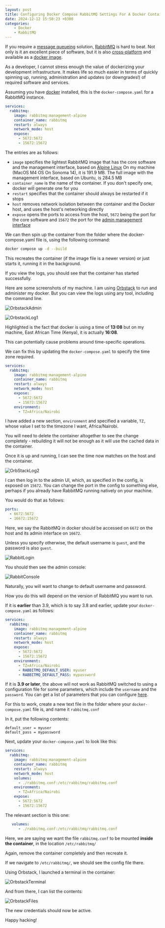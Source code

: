 ```yaml
---
layout: post
title: Configuring Docker Compose RabbitMQ Settings For A Docker Container
date: 2024-12-12 15:50:23 +0300
categories:
    - Docker
    - RabbitMQ
---
```


If you require a [message queueing](https://www.ibm.com/topics/message-queues) solution, [RabbitMQ](https://www.rabbitmq.com) is hard to beat. Not only is it an excellent piece of software, but it is also [cross-platform](https://www.rabbitmq.com/docs/platforms) and available as a [docker image](https://hub.docker.com/_/rabbitmq).

As a developer, I cannot stress enough the value of dockerizing your development infrastructure. It makes life so much easier in terms of quickly spinning up, running, administration and updates (or downgrades!) of required software and services.

Assuming you have [docker](https://www.docker.com/) installed, this is the `docker-compose.yaml` for a RabbitMQ instance.

```yaml
services:
  rabbitmq:
    image: rabbitmq:management-alpine
    container_name: rabbitmq
    restart: always
    network_mode: host
    expose:
      - 5672:5672
      - 15672:15672
```

The entries are as follows:

- `image` specifies the lightest RabbitMQ image that has the core software and the management interface, based on [Alpine Linux](https://alpinelinux.org) On my machine (MacOS M4 OS On Sonoma 14), it is 191.9 MB. The full image with the management interface, based on Ubuntu, is 284.5 MB
- `container_name` is the name of the container. If you don't specify one, docker will generate one for you
- `restart` specifies that the container should always be restarted if it stops
- `host` removes network isolation between the container and the Docker host, and uses the host's networking directly
- `expose` opens the ports to access from the host, `5672` being the port for the core software and `15672` the port for the [admin management interface](https://www.cloudamqp.com/blog/part3-rabbitmq-for-beginners_the-management-interface.html)

We can then spin up the container from the folder where the docker-compose.yaml file is, using the following command:

```bash
docker compose up -d --build
```

This recreates the container (if the image file is a newer version) or just starts it, running it in the background.

If you view the logs, you should see that the container has started successfully.

Here are some screenshots of my machine. I am using [Orbstack](https://orbstack.dev/) to run and administer my docker. But you can view the logs using any tool, including the command line.

![OrbstackAdmin](../images/2024/12/OrbstackAdmin.png)

![OrbstackLog1](../images/2024/12/OrbstackLog1.png)

Highlighted is the fact that docker is using a time of **13:08** but on my machine, East African Time (Kenya), it is actually **16:08**.

This can potentially cause problems around time-specific operations.

We can fix this by updating the `docker-compose.yaml` to specify the time zone required.

```yaml
services:
  rabbitmq:
    image: rabbitmq:management-alpine
    container_name: rabbitmq
    restart: always
    network_mode: host
    expose:
      - 5672:5672
      - 15672:15672
    environment:
      - TZ=Africa/Nairobi
```

I have added a new section, `environment` and specified a variable, `TZ,` whose value I set to the timezone I want, Africa/Nairobi.

You will need to delete the container altogether to see the change completely - rebuilding it will not be enough as it will use the cached data in the container.

Once it is up and running, I can see the time now matches on the host and the container.

![OrbStackLog2](../images/2024/12/OrbStackLog2.png)

I can then log in to the admin UI, which, as specified in the config, is exposed on `15672`. You can change the port in the config to something else, perhaps if you already have RabbitMQ running natively on your machine.

You would do that as follows:

```yaml
ports:
  - 6672:5672
  - 16672:15672
```

Here, we say the RabbitMQ in docker should be accessed on `6672` on the host and its admin interface on `16672`.

Unless you specify otherwise, the default username is `guest`, and the password is also `guest`.

![RabbitLogin](../images/2024/12/RabbitLogin.png)

You should then see the admin console:

![RabbitConsole](../images/2024/12/RabbitConsole.png)

Naturally, you will want to change to default username and password.

How you do this will depend on the version of RabbitMQ you want to run.

If it is **earlier** than 3.9, which is to say 3.8 and earlier, update your `docker-compose.yaml` as follows:

```yaml
services:
  rabbitmq:
    image: rabbitmq:management-alpine
    container_name: rabbitmq
    restart: always
    network_mode: host
    expose:
      - 5672:5672
      - 15672:15672
    environment:
      - TZ=Africa/Nairobi
      - RABBITMQ_DEFAULT_USER: myuser
      - RABBITMQ_DEFAULT_PASS: mypassword
```

If it is **3.9 or later**, the above will not work as RabbitMQ switched to using a configuration file for some parameters, which include the `username` and the `password`. You can get a list of parameters that you can configure [here](https://www.rabbitmq.com/docs/configure).

For this to work, create a new text file in the folder where your `docker-compose.yaml` file is, and name it `rabbitmq.conf`

In it, put the following contents:

```plaintext
default_user = myuser
default_pass = mypassword
```

Next, update your `docker-compose.yaml` to look like this:

```yaml
services:
  rabbitmq:
    image: rabbitmq:management-alpine
    container_name: rabbitmq
    restart: always
    network_mode: host
    volumes:
      - ./rabbitmq.conf:/etc/rabbitmq/rabbitmq.conf
    environment:
      - TZ=Africa/Nairobi
    expose:
      - 5672:5672
      - 15672:15672
```

The relevant section is this one:

```yaml
   volumes:
      - ./rabbitmq.conf:/etc/rabbitmq/rabbitmq.conf
```

Here, we are saying we want the file `rabbitmq.conf` to be mounted **inside the container**, in the location `/etc/rabbitmq/`

Again, remove the container completely and then recreate it.

If we navigate to `/etc/rabbitmq/`, we should see the config file there.

Using Orbstack, I launched a terminal in the container:

![OrbstackTerminal](../images/2024/12/OrbstackTerminal.png)

And from there, I can list the contents:

![OrbstackFiles](../images/2024/12/OrbstackFiles.png)

The new credentials should now be active.

Happy hacking!
